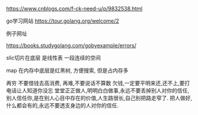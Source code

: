 
https://www.cnblogs.com/f-ck-need-u/p/9832538.html

go学习网站
https://tour.golang.org/welcome/2







例子网址

<https://books.studygolang.com/gobyexample/errors/>







slic切片在底层 是线性表 一段连续的空间

map 在内存中底层是红黑树, 方便搜索, 但是占内存多













再穷 不要借钱去高消费, 再难,不要说话不算数
欠钱,一定要平明来还,还不上,要打电话让人知道你没忘
堂堂正正做人,明明白白做事,永远不要丢掉别人对你的信任,
别人信任你,是在别人心目中存在的价值,人生路很长,自己别把路走窄了.
把人做好,什么都会有的,永远不要透支身边的人对你的信任.
